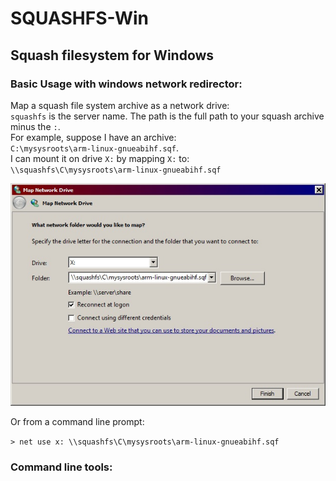 # SQUASHFS-Win #
## Squash filesystem for Windows ##

### Basic Usage with windows network redirector: ###
Map a squash file system archive as a network drive:  
`squashfs` is the server name. The path is the full path to 
your squash archive minus the `:`.    
For example, suppose I have an archive:   
`C:\mysysroots\arm-linux-gnueabihf.sqf`.    
I can mount it on drive `X:` by mapping `X:` to:    
`\\squashfs\C\mysysroots\arm-linux-gnueabihf.sqf`

![map network drive image][mapnetworkdrive]

Or from a command line prompt:

`> net use x: \\squashfs\C\mysysroots\arm-linux-gnueabihf.sqf`

### Command line tools: ###


[mapnetworkdrive]: ./images/MapNetworkDrive.jpg "Map Network Drive"
